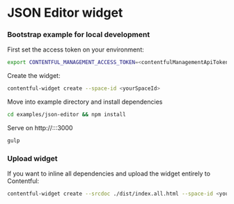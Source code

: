 # JSON Editor widget

### Bootstrap example for local development

First set the access token on your environment:
```bash
export CONTENTFUL_MANAGEMENT_ACCESS_TOKEN=<contentfulManagementApiToken>
```

Create the widget:
```bash
contentful-widget create --space-id <yourSpaceId>
```

Move into example directory and install dependencies
```bash
cd examples/json-editor && npm install
```

Serve on http://:::3000
```bash
gulp
```

### Upload widget
If you want to inline all dependencies and upload the widget entirely to Contentful:
```bash
contentful-widget create --srcdoc ./dist/index.all.html --space-id <yourSpaceId> --force
```

